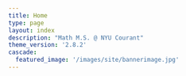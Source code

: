 ```yaml
---
title: Home
type: page
layout: index
description: "Math M.S. @ NYU Courant"
theme_version: '2.8.2'
cascade:
  featured_image: '/images/site/bannerimage.jpg'
---
```

